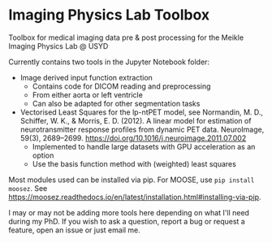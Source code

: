 # Imaging Physics Lab Toolbox
Toolbox for medical imaging data pre & post processing for the Meikle Imaging Physics Lab @ USYD

Currently contains two tools in the Jupyter Notebook folder:
- Image derived input function extraction
    - Contains code for DICOM reading and preprocessing
    - From either aorta or left ventricle
    - Can also be adapted for other segmentation tasks
- Vectorised Least Squares for the lp-ntPET model, see Normandin, M. D., Schiffer, W. K., & Morris, E. D. (2012). A linear model for estimation of neurotransmitter response profiles from dynamic PET data. NeuroImage, 59(3), 2689–2699. https://doi.org/10.1016/j.neuroimage.2011.07.002
    - Implemented to handle large datasets with GPU acceleration as an option
    - Use the basis function method with (weighted) least squares
 
Most modules used can be installed via pip. For MOOSE, use ```pip install moosez```. See https://moosez.readthedocs.io/en/latest/installation.html#installing-via-pip.

I may or may not be adding more tools here depending on what I'll need during my PhD. If you wish to ask a question, report a bug or request a feature, open an issue or just email me.
